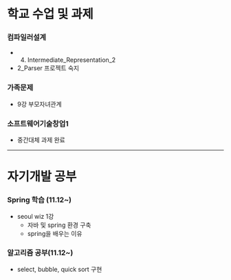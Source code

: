 학교 수업 및 과제
==============
### 컴파일러설계
* 4. Intermediate_Representation_2
* 2_Parser 프로젝트 숙지
### 가족문제
* 9강 부모자녀관계
### 소프트웨어기술창업1
* 중간대체 과제 완료

----------------

자기개발 공부
==============
### Spring 학습 (11.12~)
* seoul wiz 1강 
  * 자바 및 spring 환경 구축
  * spring을 배우는 이유

### 알고리즘 공부(11.12~)
* select, bubble, quick sort 구현

